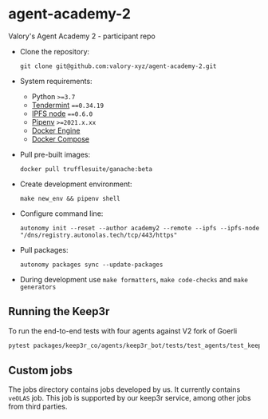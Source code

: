 
# agent-academy-2

Valory's Agent Academy 2 - participant repo

- Clone the repository:

      git clone git@github.com:valory-xyz/agent-academy-2.git

- System requirements:

    - Python `>=3.7`
    - [Tendermint](https://docs.tendermint.com/master/introduction/install.html) `==0.34.19`
    - [IPFS node](https://docs.ipfs.io/install/command-line/#official-distributions) `==0.6.0`
    - [Pipenv](https://pipenv.pypa.io/en/latest/installation/) `>=2021.x.xx`
    - [Docker Engine](https://docs.docker.com/engine/install/)
    - [Docker Compose](https://docs.docker.com/compose/install/)

- Pull pre-built images:

      docker pull trufflesuite/ganache:beta

- Create development environment:

      make new_env && pipenv shell

- Configure command line:

      autonomy init --reset --author academy2 --remote --ipfs --ipfs-node "/dns/registry.autonolas.tech/tcp/443/https"

- Pull packages:

      autonomy packages sync --update-packages

- During development use `make formatters`, `make code-checks` and `make generators`


## Running the Keep3r

To run the end-to-end tests with four agents against V2 fork of Goerli

``` bash
pytest packages/keep3r_co/agents/keep3r_bot/tests/test_agents/test_keep3r_bot_abci.py::TestKeep3rABCIFourAgentsV2
```

## Custom jobs

The jobs directory contains jobs developed by us. It currently contains `veOLAS` job. 
This job is supported by our keep3r service, among other jobs from third parties. 
